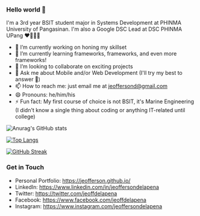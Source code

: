 
### Hello world 👋

I'm a 3rd year BSIT student major in Systems Development at PHINMA University of Pangasinan. I'm also a Google DSC Lead at DSC PHINMA UPang ❤️💙💚💛

- 🔭 I’m currently working on honing my skillset
- 🌱 I’m currently learning frameworks, frameworks, and even more frameworks!
- 👯 I’m looking to collaborate on exciting projects
- 💬 Ask me about Mobile and/or Web Development (I'll try my best to answer 🙂)
- 📫 How to reach me: just email me at jeoffersond@gmail.com
- 😄 Pronouns: he/him/his
- ⚡ Fun fact: My first course of choice is not BSIT, it's Marine Engineering (I didn't know a single thing about coding or anything IT-related until college)

![Anurag's GitHub stats](https://github-readme-stats.vercel.app/api?username=Jeofferson&show_icons=true&theme=radical)

[![Top Langs](https://github-readme-stats.vercel.app/api/top-langs/?username=Jeofferson&layout=compact&show_icons=true&theme=radical)](https://github.com/anuraghazra/github-readme-stats)

[![GitHub Streak](https://github-readme-streak-stats.herokuapp.com/?user=Jeofferson&theme=radical)](https://github.com/DenverCoder1/github-readme-streak-stats)

### Get in Touch

- Personal Portfolio: https://jeofferson.github.io/
- LinkedIn: https://www.linkedin.com/in/jeoffersondelapena
- Twitter: https://twitter.com/jeoffdelapena
- Facebook: https://www.facebook.com/jeoffdelapena
- Instagram: https://www.instagram.com/jeoffersondelapena

<!--
**Jeofferson/Jeofferson** is a ✨ _special_ ✨ repository because its `README.md` (this file) appears on your GitHub profile.

Here are some ideas to get you started:

- 🔭 I’m currently working on ...
- 🌱 I’m currently learning ...
- 👯 I’m looking to collaborate on ...
- 🤔 I’m looking for help with ...
- 💬 Ask me about ...
- 📫 How to reach me: ...
- 😄 Pronouns: ...
- ⚡ Fun fact: ...
-->

